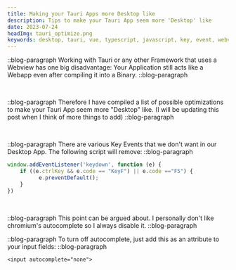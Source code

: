 ```yaml
---
title: Making your Tauri Apps more Desktop like
description: Tips to make your Tauri App seem more 'Desktop' like
date: 2023-07-24
headImg: tauri_optimize.png
keywords: desktop, tauri, vue, typescript, javascript, key, event, webview, framework
---
```


::blog-paragraph
Working with Tauri or any other Framework that uses a Webview has one big disadvantage: Your Application still acts like a Webapp even after compiling it into a Binary.
::blog-paragraph

<br />

::blog-paragraph
Therefore I have compiled a list of possible optimizations to make your Tauri App seem more "Desktop" like. 
(I will be updating this post when I think of more things to add) 
::blog-paragraph

<br />

::blog-paragraph
There are various Key Events that we don't want in our Desktop App. The following script will remove:
::blog-paragraph

```ts
window.addEventListener('keydown', function (e) {
    if ((e.ctrlKey && e.code == "KeyF") || e.code =="F5") { 
          e.preventDefault();
    }
})
```

<br />

::blog-paragraph
This point can be argued about. I personally don't like chromium's autocomplete so I always disable it.
::blog-paragraph

::blog-paragraph
To turn off autocomplete, just add this as an attribute to your input fields:
::blog-paragraph



```
<input autocomplete="none">
```

